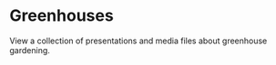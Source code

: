Greenhouses
===========

View a collection of presentations and media files about greenhouse gardening.
